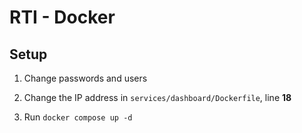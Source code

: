 # RTI - Docker

## Setup

1. Change passwords and users

2. Change the IP address in `services/dashboard/Dockerfile`, line **18**

3. Run `docker compose up -d`